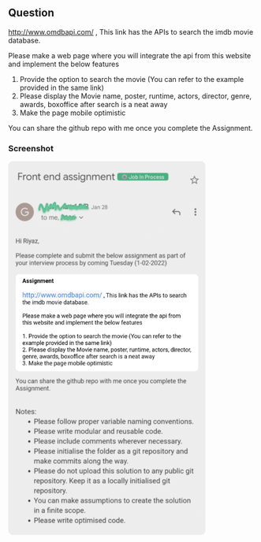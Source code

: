 ## Question

http://www.omdbapi.com/ , This link has the APIs to search the imdb movie database.

Please make a web page where you will integrate the api from this website and implement the below features

1. Provide the option to search the movie (You can refer to the example provided in the same link)
2. Please display the Movie name, poster, runtime, actors, director, genre, awards, boxoffice after search is a neat away
3. Make the page mobile optimistic

You can share the github repo with me once you complete the Assignment.

### Screenshot

<img width="400px" src="https://github.com/theriyazo/UI-Developer-Front-End-Assignment/blob/main/Question/Question%20Email%20Screenshot/Assignement%20Email.png" />
